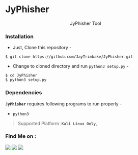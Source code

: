 # JyPhisher

<p align="center">JyPhisher Tool</p>



### Installation

- Just, Clone this repository -
```
$ git clone https://github.com/JayTrimbake/JyPhisher.git
```

- Change to cloned directory and run `python3 setup.py` -
```
$ cd JyPhisher
$ python3 setup.py
```


### Dependencies

**`JyPhisher`** requires following programs to run properly - 
- `python3`

> Supported Platform :**`Kali Linux Only`**,

### Find Me on :
<p align="left">
  <a href="https://github.com/JayTrimbake" target="_blank"><img src="https://img.shields.io/badge/Github-Jaytrimbake-green?style=for-the-badge&logo=github"></a>
  <a href="https://www.instagram.com/_.jay.___14" target="_blank"><img src="https://img.shields.io/badge/IG-%40_.jay.___14-blue?style=for-the-badge&logo=instagram"></a>
  <a href="https://www.youtube.com/channel/UCPcgqEH9d3Cx6l4RqYuF7LA" target="_blank"><img src="https://img.shields.io/badge/YT-JayTrimbake-red?style=for-the-badge&logo=youtube"></a>
  
</p>
